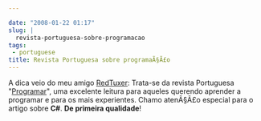 ```yaml
---

date: "2008-01-22 01:17"
slug: |
  revista-portuguesa-sobre-programacao
tags:
 - portuguese
title: Revista Portuguesa sobre programaÃ§Ã£o
---
```


A dica veio do meu amigo
[RedTuxer](http://tuxvermelho.blogspot.com/2008/01/revista-programar-12.html):
Trata-se da revista Portuguesa
"[Programar](http://www.revista-programar.info/front/edition/12)", uma
excelente leitura para aqueles querendo aprender a programar e para os
mais experientes. Chamo atenÃ§Ã£o especial para o artigo sobre **C\#**.
**De primeira qualidade**!
